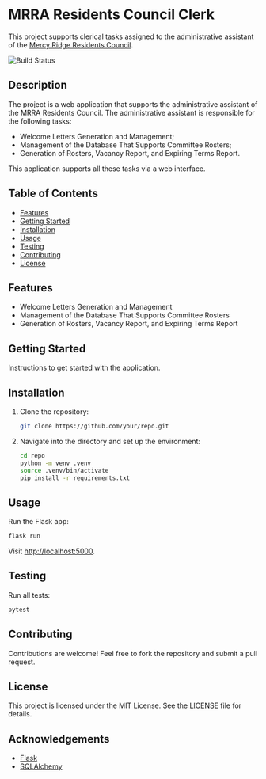 # MRRA Residents Council Clerk
This project supports clerical tasks assigned to the administrative assistant of the 
[Mercy Ridge Residents Council](https://mrra.online/).

![Build Status](https://img.shields.io/badge/status-passing%20%7C%20WIP-yellow)

## Description
The project is a web application that supports the administrative assistant of the MRRA Residents Council. The
administrative assistant is responsible for the following tasks:
- Welcome Letters Generation and Management;
- Management of the Database That Supports Committee Rosters;
- Generation of Rosters, Vacancy Report, and Expiring Terms Report.

This application supports all these tasks via a web interface.

## Table of Contents
- [Features](#features)
- [Getting Started](#getting-started)
- [Installation](#installation)
- [Usage](#usage)
- [Testing](#testing)
- [Contributing](#contributing)
- [License](#license)

## Features
- Welcome Letters Generation and Management
- Management of the Database That Supports Committee Rosters
- Generation of Rosters, Vacancy Report, and Expiring Terms Report

## Getting Started
Instructions to get started with the application.

## Installation
1. Clone the repository:
   ```bash
   git clone https://github.com/your/repo.git
   ```
2. Navigate into the directory and set up the environment:
   ```bash
   cd repo
   python -m venv .venv
   source .venv/bin/activate
   pip install -r requirements.txt
   ```

## Usage
Run the Flask app:
```bash
flask run
```
Visit [http://localhost:5000](http://localhost:5000).

## Testing
Run all tests:
```bash
pytest
```

## Contributing
Contributions are welcome! Feel free to fork the repository and submit a pull request.

## License
This project is licensed under the MIT License. See the [LICENSE](LICENSE) file for details.

## Acknowledgements
- [Flask](https://flask.palletsprojects.com)
- [SQLAlchemy](https://www.sqlalchemy.org/)